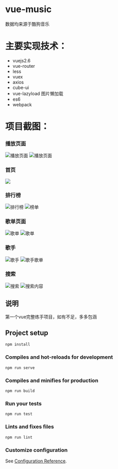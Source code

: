 # vue-music 
数据均来源于酷狗音乐

# 主要实现技术：
 - vuejs2.6
 - vue-router
 - less
 - vuex
 - axios
 - cube-ui
 - vue-lazyload 图片懒加载
 - es6 
 - webpack 
 
 # 项目截图：
 
 ### 播放页面
![播放页面](https://github.com/fop-xuan/img-folder/blob/master/10.PNG)
![播放页面](https://github.com/fop-xuan/img-folder/blob/master/11.PNG)
 ### 首页
 ![](https://github.com/fop-xuan/img-folder/blob/master/1.png)
 ### 排行榜
![排行榜](https://github.com/fop-xuan/img-folder/blob/master/2.png)
![榜单](https://github.com/fop-xuan/img-folder/blob/master/3.png)
 ### 歌单页面
![歌单](https://github.com/fop-xuan/img-folder/blob/master/4.png)
![歌单](https://github.com/fop-xuan/img-folder/blob/master/8.PNG)
 ### 歌手
![歌手](https://github.com/fop-xuan/img-folder/blob/master/fdfd.png)
![歌手歌单](https://github.com/fop-xuan/img-folder/blob/master/9.PNG)
 ### 搜索
![搜索](https://github.com/fop-xuan/img-folder/blob/master/sdss.png)
![搜索内容](https://github.com/fop-xuan/img-folder/blob/master/dsds.png)

 ## 说明
 第一个vue完整练手项目，如有不足，多多包涵

## Project setup
```
npm install
```

### Compiles and hot-reloads for development
```
npm run serve
```

### Compiles and minifies for production
```
npm run build
```

### Run your tests
```
npm run test
```

### Lints and fixes files
```
npm run lint
```

### Customize configuration
See [Configuration Reference](https://cli.vuejs.org/config/).

